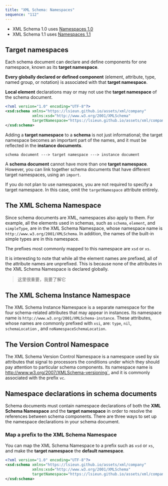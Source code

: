 ```yaml
---
title: "XML Schema: Namespaces"
sequence: "112"
---
```


- XML Schema 1.0 uses [Namespaces 1.0](https://www.w3.org/TR/xml-names/)
- XML Schema 1.1 uses [Namespaces 1.1](https://www.w3.org/TR/xml-names11/)

## Target namespaces

Each schema document can declare and define components for one namespace, known as its **target namespace**.

**Every globally declared or defined component** (element, attribute, type, named group, or notation)
is associated with that **target namespace**.

**Local element** declarations may or may not use the **target namespace** of the schema document.

```xml
<?xml version="1.0" encoding="UTF-8"?>
<xsd:schema xmlns="https://lsieun.github.io/assets/xml/company"
            xmlns:xsd="http://www.w3.org/2001/XMLSchema"
            targetNamespace="https://lsieun.github.io/assets/xml/company">
</xsd:schema>
```

Adding a **target namespace** to a **schema** is not just informational;
the target namespace becomes an important part of the names,
and it must be reflected in the **instance documents**.

```text
schema document ---> target namespace ---> instance document
```

A **schema document** cannot have more than one **target namespace**.
However, you can link together schema documents that have different target namespaces, using an `import`.

If you do not plan to use namespaces, you are not required to specify a target namespace.
In this case, omit the `targetNamespace` attribute entirely.

## The XML Schema Namespace

Since schema documents are XML, namespaces also apply to them.
For example, all the elements used in schemas, such as `schema`, `element`, and `simpleType`, are in the XML Schema Namespace,
whose namespace name is `http://www.w3.org/2001/XMLSchema`.
In addition, the names of the built-in simple types are in this namespace.

The prefixes most commonly mapped to this namespace are `xsd` or `xs`.

It is interesting to note that while all the element names are prefixed,
all of the attribute names are unprefixed.
This is because none of the attributes in the XML Schema Namespace is declared globally.

> 这里很重要，我要了解它

## The XML Schema Instance Namespace

The XML Schema Instance Namespace is a separate namespace
for the four schema-related attributes that may appear in instances.
Its namespace name is `http://www.w3.org/2001/XMLSchema-instance`.
These attributes, whose names are commonly prefixed with `xsi`, are:
`type`, `nil`, `schemaLocation` , and `noNamespaceSchemaLocation`. 

## The Version Control Namespace

The XML Schema Version Control Namespace is a namespace used by six attributes
that signal to processors the conditions under which they should pay attention to particular schema components.
Its namespace name is http://www.w3.org/2007/XMLSchema-versioning`,
and it is commonly associated with the prefix `vc`.

## Namespace declarations in schema documents

Schema documents must contain namespace declarations of both the **XML Schema Namespace** and the **target namespace**
in order to resolve the references between schema components.
There are three ways to set up the namespace declarations in your schema document.

### Map a prefix to the XML Schema Namespace

You can map the XML Schema Namespace to a prefix such as `xsd` or `xs`,
and make the **target namespace** the **default namespace**.

```xml
<?xml version="1.0" encoding="UTF-8"?>
<xsd:schema xmlns="https://lsieun.github.io/assets/xml/company"
            xmlns:xsd="http://www.w3.org/2001/XMLSchema"
            targetNamespace="https://lsieun.github.io/assets/xml/company">
</xsd:schema>
```













